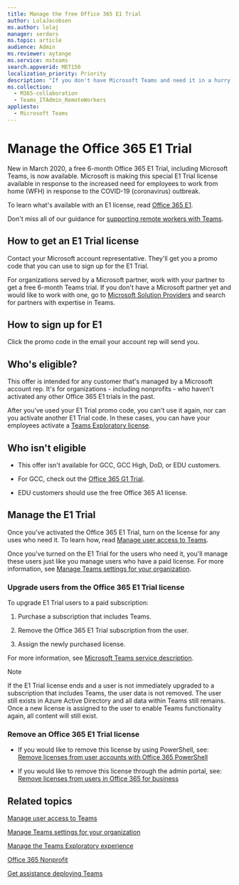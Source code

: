 ```yaml
---
title: Manage the free Office 365 E1 Trial
author: LolaJacobsen
ms.author: lolaj
manager: serdars
ms.topic: article
audience: Admin
ms.reviewer: aytange
ms.service: msteams
search.appverid: MET150
localization_priority: Priority
description: "If you don't have Microsoft Teams and need it in a hurry, roll out the Office 365 E1 Trial for your users who need to work remotely or from home (WFH) in response to the COVID-19 (coronavirus) outbreak."
ms.collection: 
  - M365-collaboration
  - Teams_ITAdmin_RemoteWorkers
appliesto: 
  - Microsoft Teams
---
```


Manage the Office 365 E1 Trial
==============================

New in March 2020, a free 6-month Office 365 E1 Trial, including Microsoft Teams, is now available. Microsoft is making this special E1 Trial license available in response to the increased need for employees to work from home (WFH) in response to the COVID-19 (coronavirus) outbreak. 

To learn what's available with an E1 license, read [Office 365 E1](https://www.microsoft.com/microsoft-365/business/office-365-enterprise-e1-business-software).

Don't miss all of our guidance for [supporting remote workers with Teams](support-remote-work-with-teams.md).

## How to get an E1 Trial license

Contact your Microsoft account representative. They'll get you a promo code that you can use to sign up for the E1 Trial. 

For organizations served by a Microsoft partner, work with your partner to get a free 6-month Teams trial. If you don't have a Microsoft partner yet and would like to work with one, go to [Microsoft Solution Providers](https://www.microsoft.com/solution-providers/home) and search for partners with expertise in Teams.


## How to sign up for E1

Click the promo code in the email your account rep will send you. 


## Who's eligible?

This offer is intended for any customer that's managed by a Microsoft account rep. It's for organizations - including nonprofits - who haven't activated any other Office 365 E1 trials in the past. 

After you've used your E1 Trial promo code, you can't use it again, nor can you activate another E1 Trial code. In these cases, you can have your employees activate a [Teams Exploratory license](teams-exploratory.md).

## Who isn't eligible

- This offer isn't available for GCC, GCC High, DoD, or EDU customers. 

- For GCC, check out the [Office 365 G1 Trial](g1-trial-license.md). 

- EDU customers should use the free Office 365 A1 license.

## Manage the E1 Trial

Once you've activated the Office 365 E1 Trial, turn on the license for any uses who need it. To learn how, read [Manage user access to Teams](user-access.md#manage-teams-through-the-microsoft-365-admin-center).


Once you've turned on the E1 Trial for the users who need it, you'll manage these users just like you manage users who have a paid license. For more information, see [Manage Teams settings for your organization](enable-features-office-365.md).



### Upgrade users from the Office 365 E1 Trial license

To upgrade E1 Trial users to a paid subscription:

1. Purchase a subscription that includes Teams.

2. Remove the Office 365 E1 Trial subscription from the user.

3. Assign the newly purchased license.

For more information, see [Microsoft Teams service description](https://docs.microsoft.com/office365/servicedescriptions/teams-service-description).

> [!NOTE]
> If the E1 Trial license ends and a user is not immediately upgraded to a subscription that includes Teams, the user data is not removed. The user still exists in Azure Active Directory and all data within Teams still remains. Once a new license is assigned to the user to enable Teams functionality again, all content will still exist. 

### Remove an Office 365 E1 Trial license

- If you would like to remove this license by using PowerShell, see:
[Remove licenses from user accounts with Office 365 PowerShell](https://docs.microsoft.com/office365/enterprise/powershell/remove-licenses-from-user-accounts-with-office-365-powershell)

- If you would like to remove this license through the admin portal, see:
[Remove licenses from users in Office 365 for business](https://docs.microsoft.com/office365/admin/subscriptions-and-billing/remove-licenses-from-users?view=o365-worldwide)


## Related topics

[Manage user access to Teams](user-access.md#manage-teams-through-the-microsoft-365-admin-center)

[Manage Teams settings for your organization](enable-features-office-365.md)

[Manage the Teams Exploratory experience](teams-exploratory.md)

[Office 365 Nonprofit](https://www.microsoft.com/microsoft-365/nonprofit/office-365-nonprofit)

[Get assistance deploying Teams](https://go.microsoft.com/fwlink/?linkid=780698)